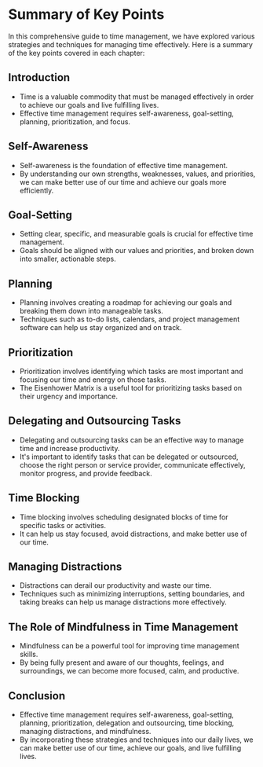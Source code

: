 Summary of Key Points
==============================================

In this comprehensive guide to time management, we have explored various strategies and techniques for managing time effectively. Here is a summary of the key points covered in each chapter:

Introduction
-----------------------

* Time is a valuable commodity that must be managed effectively in order to achieve our goals and live fulfilling lives.
* Effective time management requires self-awareness, goal-setting, planning, prioritization, and focus.

Self-Awareness
-------------------------

* Self-awareness is the foundation of effective time management.
* By understanding our own strengths, weaknesses, values, and priorities, we can make better use of our time and achieve our goals more efficiently.

Goal-Setting
-----------------------

* Setting clear, specific, and measurable goals is crucial for effective time management.
* Goals should be aligned with our values and priorities, and broken down into smaller, actionable steps.

Planning
-------------------

* Planning involves creating a roadmap for achieving our goals and breaking them down into manageable tasks.
* Techniques such as to-do lists, calendars, and project management software can help us stay organized and on track.

Prioritization
-------------------------

* Prioritization involves identifying which tasks are most important and focusing our time and energy on those tasks.
* The Eisenhower Matrix is a useful tool for prioritizing tasks based on their urgency and importance.

Delegating and Outsourcing Tasks
-------------------------------------------

* Delegating and outsourcing tasks can be an effective way to manage time and increase productivity.
* It's important to identify tasks that can be delegated or outsourced, choose the right person or service provider, communicate effectively, monitor progress, and provide feedback.

Time Blocking
------------------------

* Time blocking involves scheduling designated blocks of time for specific tasks or activities.
* It can help us stay focused, avoid distractions, and make better use of our time.

Managing Distractions
--------------------------------

* Distractions can derail our productivity and waste our time.
* Techniques such as minimizing interruptions, setting boundaries, and taking breaks can help us manage distractions more effectively.

The Role of Mindfulness in Time Management
-----------------------------------------------------

* Mindfulness can be a powerful tool for improving time management skills.
* By being fully present and aware of our thoughts, feelings, and surroundings, we can become more focused, calm, and productive.

Conclusion
----------------------

* Effective time management requires self-awareness, goal-setting, planning, prioritization, delegation and outsourcing, time blocking, managing distractions, and mindfulness.
* By incorporating these strategies and techniques into our daily lives, we can make better use of our time, achieve our goals, and live fulfilling lives.
